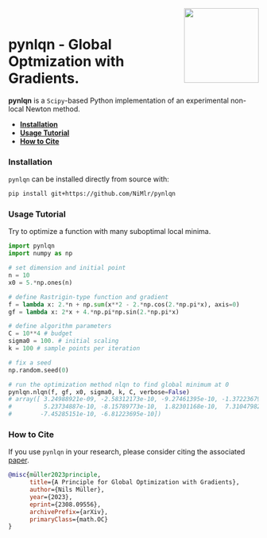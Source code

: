 <a href="https://github.com/NiMlr/pynlqn">
  <img align="right" width="150" height="150" src="https://github.com/mdp-toolkit/mdp-toolkit/assets/39880630/9795e7ca-35aa-4191-bd07-60e10b5438c1"><br>
</a>


# pynlqn - Global Optmization with Gradients.

**pynlqn** is a `Scipy`-based Python implementation of an experimental
non-local Newton method.

- [**Installation**](https://github.com/NiMlr/pynlqn#installation)
- [**Usage Tutorial**](https://github.com/NiMlr/pynlqn#usage-tutorial)
- [**How to Cite**](https://github.com/NiMlr/pynlqn#how-to-cite)

### Installation

`pynlqn` can be installed directly from source with:
```sh
pip install git+https://github.com/NiMlr/pynlqn
```


### Usage Tutorial

Try to optimize a function with many suboptimal local minima.
```python
import pynlqn
import numpy as np

# set dimension and initial point
n = 10
x0 = 5.*np.ones(n)

# define Rastrigin-type function and gradient
f = lambda x: 2.*n + np.sum(x**2 - 2.*np.cos(2.*np.pi*x), axis=0)
gf = lambda x: 2*x + 4.*np.pi*np.sin(2.*np.pi*x)

# define algorithm parameters
C = 10**4 # budget
sigma0 = 100. # initial scaling
k = 100 # sample points per iteration

# fix a seed
np.random.seed(0)

# run the optimization method nlqn to find global minimum at 0
pynlqn.nlqn(f, gf, x0, sigma0, k, C, verbose=False)
# array([ 3.24988921e-09, -2.58312173e-10, -9.27461395e-10, -1.37223679e-09,
#         5.23734887e-10, -8.15789773e-10,  1.82301168e-10,  7.31047982e-10,
#        -7.45285151e-10, -6.81223695e-10])
```


### How to Cite

If you use `pynlqn` in your research, please consider citing the associated [paper](https://arxiv.org/abs/xxxxxx).

```bibtex
@misc{müller2023principle,
      title={A Principle for Global Optimization with Gradients}, 
      author={Nils Müller},
      year={2023},
      eprint={2308.09556},
      archivePrefix={arXiv},
      primaryClass={math.OC}
}
```
